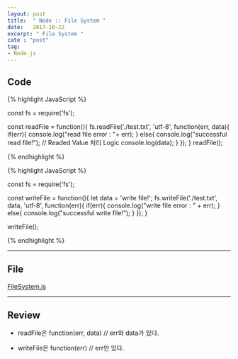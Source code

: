 ```yaml
---
layout: post
title:  " Node :: File System "
date:   2017-10-22
excerpt: " File System "
cate : "post"
tag:
- Node.js
---
```



## Code
{% highlight JavaScript %}

const fs = require('fs');

const readFile = function(){
	fs.readFile('./test.txt', 'utf-8', function(err, data){
		if(err){
			console.log("read file error : "+ err);
		} else{
			console.log("successful read file!");
            // Readed Value 처리 Logic 
			console.log(data);
		}
	});
}
readFile();

{% endhighlight %}

{% highlight JavaScript %}

const fs = require('fs');

const writeFile = function(){
	let data = 'write file!';
	fs.writeFile('./test.txt', data, 'utf-8', function(err){
		if(err){
			console.log("write file error : " + err);
		}	else{
			console.log("successful write file!");
		}
	});
}

writeFile();

{% endhighlight %}

---

## File

[FileSystem.js](https://github.com/goodGid/Node.js/blob/master/Source/FileSystem.js)

---

## Review

* readFile은 function(err, data) // err와 data가 있다.

* writeFile은 function(err) // err만 있다.
 
